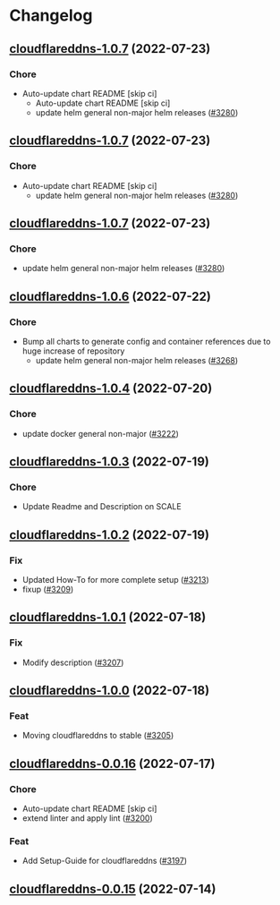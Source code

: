 # Changelog



## [cloudflareddns-1.0.7](https://github.com/truecharts/apps/compare/cloudflareddns-1.0.6...cloudflareddns-1.0.7) (2022-07-23)

### Chore

- Auto-update chart README [skip ci]
  - Auto-update chart README [skip ci]
  - update helm general non-major helm releases ([#3280](https://github.com/truecharts/apps/issues/3280))




## [cloudflareddns-1.0.7](https://github.com/truecharts/apps/compare/cloudflareddns-1.0.6...cloudflareddns-1.0.7) (2022-07-23)

### Chore

- Auto-update chart README [skip ci]
  - update helm general non-major helm releases ([#3280](https://github.com/truecharts/apps/issues/3280))




## [cloudflareddns-1.0.7](https://github.com/truecharts/apps/compare/cloudflareddns-1.0.6...cloudflareddns-1.0.7) (2022-07-23)

### Chore

- update helm general non-major helm releases ([#3280](https://github.com/truecharts/apps/issues/3280))




## [cloudflareddns-1.0.6](https://github.com/truecharts/apps/compare/cloudflareddns-1.0.4...cloudflareddns-1.0.6) (2022-07-22)

### Chore

- Bump all charts to generate config and container references due to huge increase of repository
  - update helm general non-major helm releases ([#3268](https://github.com/truecharts/apps/issues/3268))



## [cloudflareddns-1.0.4](https://github.com/truecharts/apps/compare/cloudflareddns-1.0.3...cloudflareddns-1.0.4) (2022-07-20)

### Chore

- update docker general non-major ([#3222](https://github.com/truecharts/apps/issues/3222))



## [cloudflareddns-1.0.3](https://github.com/truecharts/apps/compare/cloudflareddns-1.0.2...cloudflareddns-1.0.3) (2022-07-19)

### Chore

- Update Readme and Description on SCALE



## [cloudflareddns-1.0.2](https://github.com/truecharts/apps/compare/cloudflareddns-1.0.1...cloudflareddns-1.0.2) (2022-07-19)

### Fix

- Updated How-To for more complete setup ([#3213](https://github.com/truecharts/apps/issues/3213))
- fixup ([#3209](https://github.com/truecharts/apps/issues/3209))



## [cloudflareddns-1.0.1](https://github.com/truecharts/apps/compare/cloudflareddns-1.0.0...cloudflareddns-1.0.1) (2022-07-18)

### Fix

- Modify description ([#3207](https://github.com/truecharts/apps/issues/3207))



## [cloudflareddns-1.0.0](https://github.com/truecharts/apps/compare/cloudflareddns-0.0.16...cloudflareddns-1.0.0) (2022-07-18)

### Feat

- Moving cloudflareddns to stable ([#3205](https://github.com/truecharts/apps/issues/3205))



## [cloudflareddns-0.0.16](https://github.com/truecharts/apps/compare/cloudflareddns-0.0.15...cloudflareddns-0.0.16) (2022-07-17)

### Chore

- Auto-update chart README [skip ci]
- extend linter and apply lint ([#3200](https://github.com/truecharts/apps/issues/3200))

### Feat

- Add Setup-Guide for cloudflareddns ([#3197](https://github.com/truecharts/apps/issues/3197))



## [cloudflareddns-0.0.15](https://github.com/truecharts/apps/compare/cloudflareddns-0.0.14...cloudflareddns-0.0.15) (2022-07-14)


